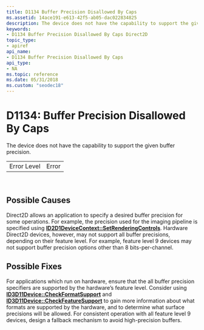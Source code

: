 ```yaml
---
title: D1134 Buffer Precision Disallowed By Caps
ms.assetid: 14ace191-e613-42f5-ab05-dac022834825
description: The device does not have the capability to support the given buffer precision.
keywords:
- D1134 Buffer Precision Disallowed By Caps Direct2D
topic_type:
- apiref
api_name:
- D1134 Buffer Precision Disallowed By Caps
api_type:
- NA
ms.topic: reference
ms.date: 05/31/2018
ms.custom: "seodec18"
---
```


# D1134: Buffer Precision Disallowed By Caps

The device does not have the capability to support the given buffer precision.



|             |       |
|-------------|-------|
| Error Level | Error |



 

## Possible Causes

Direct2D allows an application to specify a desired buffer precision for some operations. For example, the precision used for the imaging pipeline is specified using [**ID2D1DeviceContext::SetRenderingControls**](/windows/win32/api/d2d1_1/nf-d2d1_1-id2d1devicecontext-setrenderingcontrols(constd2d1_rendering_controls)). Hardware Direct2D devices, however, may not support all buffer precisions, depending on their feature level. For example, feature level 9 devices may not support buffer precision options other than 8 bits-per-channel.

## Possible Fixes

For applications which run on hardware, ensure that the all buffer precision specifiers are supported by the hardware’s feature level. Consider using [**ID3D11Device::CheckFormatSupport**](/windows/desktop/api/d3d11/nf-d3d11-id3d11device-checkformatsupport) and [**ID3D11Device::CheckFeatureSupport**](/windows/desktop/api/d3d11/nf-d3d11-id3d11device-checkfeaturesupport) to gain more information about what formats are supported by the hardware, and to determine what surface precisions will be allowed. For consistent operation with all feature level 9 devices, design a fallback mechanism to avoid high-precision buffers.

 

 